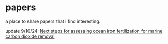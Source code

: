 # papers
a place to share papers that i find interesting.



update 9/10/24:
[Next steps for assessing ocean iron fertilization for marine carbon dioxide removal](https://doi.org/10.3389/fclim.2024.1430957)

